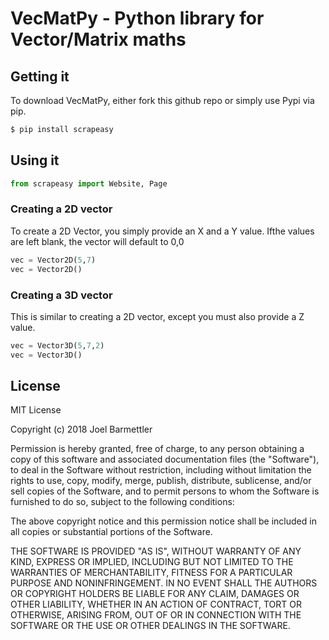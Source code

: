 # VecMatPy - Python library for Vector/Matrix maths

##  Getting it

To download VecMatPy, either fork this github repo or simply use Pypi via pip.
```sh
$ pip install scrapeasy
```

## Using it

```Python
from scrapeasy import Website, Page
```

### Creating a 2D vector
To create a 2D Vector, you simply provide an X and a Y value. Ifthe values are left blank, the vector will default to 0,0

```Python
vec = Vector2D(5,7)
vec = Vector2D()
```

### Creating a 3D vector
This is similar to creating a 2D vector, except you must also provide a Z value.

```Python
vec = Vector3D(5,7,2)
vec = Vector3D()
```

License
----

MIT License

Copyright (c) 2018 Joel Barmettler

Permission is hereby granted, free of charge, to any person obtaining a copy
of this software and associated documentation files (the "Software"), to deal
in the Software without restriction, including without limitation the rights
to use, copy, modify, merge, publish, distribute, sublicense, and/or sell
copies of the Software, and to permit persons to whom the Software is
furnished to do so, subject to the following conditions:

The above copyright notice and this permission notice shall be included in all
copies or substantial portions of the Software.

THE SOFTWARE IS PROVIDED "AS IS", WITHOUT WARRANTY OF ANY KIND, EXPRESS OR
IMPLIED, INCLUDING BUT NOT LIMITED TO THE WARRANTIES OF MERCHANTABILITY,
FITNESS FOR A PARTICULAR PURPOSE AND NONINFRINGEMENT. IN NO EVENT SHALL THE
AUTHORS OR COPYRIGHT HOLDERS BE LIABLE FOR ANY CLAIM, DAMAGES OR OTHER
LIABILITY, WHETHER IN AN ACTION OF CONTRACT, TORT OR OTHERWISE, ARISING FROM,
OUT OF OR IN CONNECTION WITH THE SOFTWARE OR THE USE OR OTHER DEALINGS IN THE
SOFTWARE.
